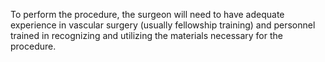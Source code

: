 To perform the procedure, the surgeon will need to have adequate experience in vascular surgery (usually fellowship training) and personnel trained in recognizing and utilizing the materials necessary for the procedure.